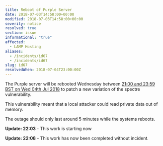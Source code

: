 ```yaml
---
title: Reboot of Purple Server
date: 2018-07-03T14:58:00+00:00
modified: 2018-07-03T14:58:00+00:00
severity: notice
resolved: true
section: issue
informational: "true"
affected:
  - LAMP Hosting
aliases:
  - /incidents/id67
  - /incidents/id67
slug: id67
resolvedWhen: 2018-07-04T23:00:00Z
---
```


The Purple server will be rebooted Wednesday between [21:00 and 23:59 BST on Wed 04th Jul 2018](https://www.timeanddate.com/worldclock/fixedtime.html?iso=20180704T20&ah=3) to patch a new variation of the spectre vulnerability.

This vulnerability meant that a local attacker could read private data out of memory.

The outage should only last around 5 minutes while the systems reboots.

**Update: 22:03** -  This work is starting now

**Update: 22:08** -  This work has now been completed without incident.

